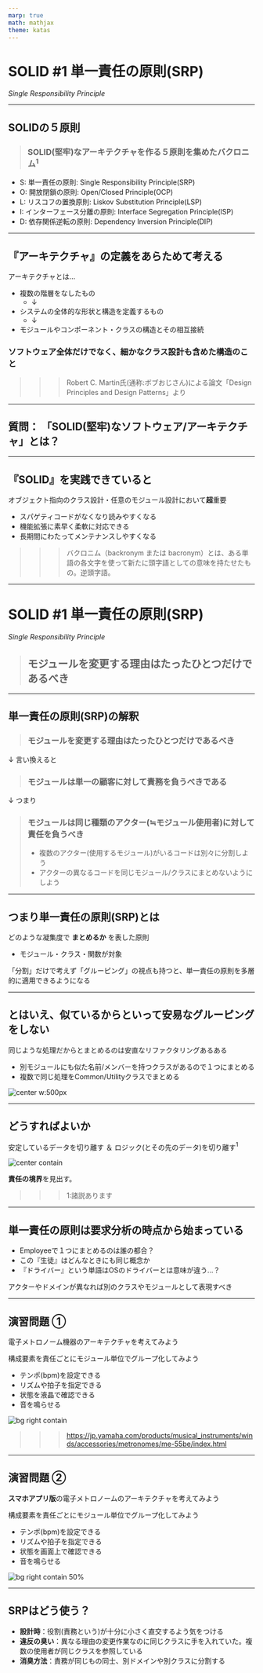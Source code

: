 ```yaml
---
marp: true
math: mathjax
theme: katas
---
```

<!-- 
size: 16:9
paginate: true
-->
<!-- header: 勉強会# ― エンジニアとしての解像度を高めるための勉強会-->

<!-- 1時間向け -->

# SOLID #1 単一責任の原則(SRP)
_Single Responsibility Principle_

---

## SOLIDの５原則

> ### SOLID(堅牢)なアーキテクチャを作る５原則を集めたバクロニム$^1$

- S: 単一責任の原則: Single Responsibility Principle(SRP)
- O: 開放閉鎖の原則: Open/Closed Principle(OCP)
- L: リスコフの置換原則: Liskov Substitution Principle(LSP)
- I: インターフェース分離の原則: Interface Segregation Principle(ISP)
- D: 依存関係逆転の原則: Dependency Inversion Principle(DIP)

<!-- これらを実践することで堅牢なアーキテクチャを持つソフトウェアができる。 -->
<!-- 待って、そもそもアーキテクチャって？ -->

---

## 『アーキテクチャ』の定義をあらためて考える

アーキテクチャとは…

* 複数の階層をなしたもの
    * ↓
* システムの全体的な形状と構造を定義するもの
    * ↓
* モジュールやコンポーネント・クラスの構造とその相互接続

### ソフトウェア全体だけでなく、細かなクラス設計も含めた構造のこと

>>> Robert C. Martin氏(通称:ボブおじさん)による論文「Design Principles and Design Patterns」より

<!-- 全体を考える人だけが意識すればよいものではない。１つ１つのクラスを考える皆も自分ごとであると考えてほしい -->
<!-- アーキテクチャとは何のためにあるか。効率的な開発・メンテナンスのためにある。
 一瞬で作れて以降の変更も要らないものにアーキテクチャは不要。
 時間がかかり、人が絡み、変化していくものにはしっかりしたアーキテクチャが必要
 （つまり書き捨てのスクリプト以外には必要と考えて良い） -->
<!-- 書籍クリーンアーキテクチャの中で「ソフトウェアアーキテクチャの目的は、求められるシステムを構築・保守するために必要な人材を最低限に抑えることである」 -->

<!-- 設計とアーキテクチャは同じである。大きな視点で考えるときも、小さな視点で考えるときも必要なこととして考えてほしい -->

---

## 質問： 「SOLID(堅牢)なソフトウェア/アーキテクチャ」とは？

---

## 『SOLID』を実践できていると

オブジェクト指向のクラス設計・任意のモジュール設計において**超**重要

* スパゲティコードがなくなり読みやすくなる
* 機能拡張に素早く柔軟に対応できる
* 長期間にわたってメンテナンスしやすくなる

>>> バクロニム（backronym または bacronym）とは、ある単語の各文字を使って新たに頭字語としての意味を持たせたもの。逆頭字語。
<!-- SOLIDというオブジェクト指向設計をスマートにできるようになりたい場合に「まず習っておけ」と真っ先に伝えている5大原則 -->

---

# SOLID #1 単一責任の原則(SRP)
_Single Responsibility Principle_

> ## モジュールを変更する理由はたったひとつだけであるべき

---

## 単一責任の原則(SRP)の解釈

> ### モジュールを変更する理由はたったひとつだけであるべき

↓ 言い換えると

> ### モジュールは単一の顧客に対して責務を負うべきである

↓ つまり

> ### モジュールは同じ種類のアクター(≒モジュール使用者)に対して責任を負うべき
> * 複数のアクター(使用するモジュール)がいるコードは別々に分割しよう
> * アクターの異なるコードを同じモジュール/クラスにまとめないようにしよう


<!-- SRPのよくある間違い。単一責任ということで、関数では１つのことだけを行うべきという意味で捉えられることが多く、それもそれで原則として存在しているが、
もう少し抽象化してほしい。ボブおじさんも名前付けがよくなかったと後悔している。 -->
<!-- 元々はこんな意味だった 【１つ目】-->

<!-- ここでのモジュールとは、ソースコードのあつまりだけでなく、画像などのリソース、データベースや通信プロトコルなどをまとめた凝集性のあるもの -->
<!-- システムに手を加えるきっかけは、ユーザー/顧客の要求を満たすため。
顧客こそが「変更する理由」であり、これを言い換えると…  【２つ目】-->

<!-- 単一の顧客といっても、〇〇さんという特定の個人を指すのではなく、同じような要求を持った人やドメイン・レイヤーを抽象化したものになる、ここではそれを「アクター」と言い換えて、つまり【３つ目】 -->

---

## つまり単一責任の原則(SRP)とは

どのような凝集度で __まとめるか__ を表した原則

* モジュール・クラス・関数が対象

「分割」だけで考えず「グルーピング」の視点も持つと、単一責任の原則を多層的に適用できるようになる

<!-- 分割するという字面だけでなく、凝集性をもつ単位でグルーピングしようという話も含まれています -->

<!-- 勘違いしないでほしいのが、責任を分割していくという点は確かにベースとしてある。それはそれでいい。しかしそれだけを考えると細かくなりすぎてしまい崩し過ぎたチリに埋もれてしまう。
なのでこれとこれは同じ責務の範囲をまとめるというグルーピングの考え方もあるし、それを階層ごとに異なる粒度で汎化していく階層型クラスタリングの考え方もSRPには含まれると理解してほしい -->

---

## とはいえ、似ているからといって安易なグルーピングをしない

同じような処理だからとまとめるのは安直なリファクタリングあるある

* 別モジュールにも似た名前/メンバーを持つクラスがあるので１つにまとめる
* 複数で同じ処理をCommon/Utilityクラスでまとめる

![center w:500px](./assets/01-srp_invalid.png)

<!-- この例だと同じ雇用者(Employee)だからと１つのクラスにまとめてしまったことで、本来関係のない処理が混じってしまっている。経理向けに変更した処理が人事向けの方で悪影響を及ぼしたり、あるいは悪影響の無いように手が出せなくなったり。 -->
<!-- クラスの共有だけでなく、その中のアルゴリズムの共有でも同じ -->

---

## どうすればよいか

安定しているデータを切り離す ＆ ロジック(とその先のデータ)を切り離す$^1$

![center contain](assets/01-srp_improved.png)

**責任の境界**を見出す。

>>> 1:諸説あります

---

## 単一責任の原則は要求分析の時点から始まっている

* Employeeで１つにまとめるのは誰の都合？
* この『生徒』はどんなときにも同じ概念か
* 『ドライバー』という単語はOSのドライバーとは意味が違う…？

アクターやドメインが異なれば別のクラスやモジュールとして表現すべき

---

## 演習問題 ①

電子メトロノーム機器のアーキテクチャを考えてみよう

構成要素を責任ごとにモジュール単位でグループ化してみよう

* テンポ(bpm)を設定できる
* リズムや拍子を指定できる
* 状態を液晶で確認できる
* 音を鳴らせる

![bg right contain](assets/01-srp-metronome.jpg)
>>> https://jp.yamaha.com/products/musical_instruments/winds/accessories/metronomes/me-55be/index.html

<!-- オシレータ・シーケンサー・シンセサイザー -->

---

## 演習問題 ②

**スマホアプリ版**の電子メトロノームのアーキテクチャを考えてみよう

構成要素を責任ごとにモジュール単位でグループ化してみよう

* テンポ(bpm)を設定できる
* リズムや拍子を指定できる
* 状態を画面上で確認できる
* 音を鳴らせる

![bg right contain 50%](assets/01-srp-metronome_app.png)

<!-- オシレータ・シーケンサー・シンセサイザー -->

---

## SRPはどう使う？
 
* **設計時**：役割(責務という)が十分に小さく直交するよう気をつける
* **違反の臭い**：異なる理由の変更作業なのに同じクラスに手を入れていた。複数の使用者が同じクラスを参照している
* **消臭方法**：責務が同じもの同士、別ドメインや別クラスに分割する
